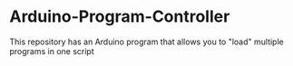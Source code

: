 # Arduino-Program-Controller
This repository has an Arduino program that allows you to "load" multiple programs in one script

